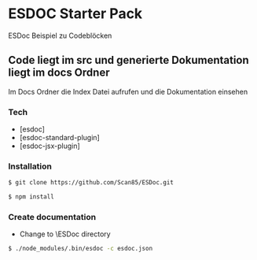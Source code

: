 # ESDOC Starter Pack
ESDoc Beispiel zu Codeblöcken

## Code liegt im src und generierte Dokumentation liegt im docs Ordner
Im Docs Ordner die Index Datei aufrufen und die Dokumentation einsehen

### Tech

* [esdoc]
* [esdoc-standard-plugin]
* [esdoc-jsx-plugin]

### Installation

```sh
$ git clone https://github.com/Scan85/ESDoc.git

$ npm install
```

### Create documentation
* Change to \ESDoc directory
```sh
$ ./node_modules/.bin/esdoc -c esdoc.json
```